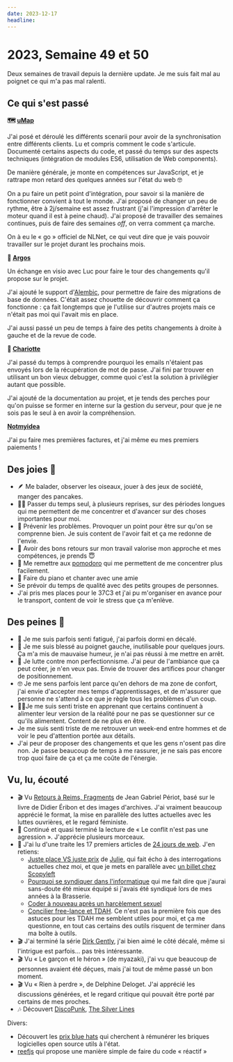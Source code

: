 ```yaml
---
date: 2023-12-17
headline: 
---
```


# 2023, Semaine 49 et 50

Deux semaines de travail depuis la dernière update. Je me suis fait mal au poignet ce qui m'a pas mal ralenti.

## Ce qui s'est passé

**🗺️ [uMap](https://github.com/umap-project/umap/)**

J'ai posé et déroulé les différents scenarii pour avoir de la synchronisation entre différents clients. Lu et compris comment le code s'articule. Documenté certains aspects du code, et passé du temps sur des aspects techniques (intégration de modules ES6, utilisation de Web components).

De manière générale, je monte en compétences sur JavaScript, et je rattrape mon retard des quelques années sur l'état du web 🤓

On a pu faire un petit point d'intégration, pour savoir si la manière de fonctionner convient à tout le monde. J'ai proposé de changer un peu de rythme, être à 2j/semaine est assez frustrant (j'ai l'impression d'arrêter le moteur quand il est à peine chaud). J'ai proposé de travailler des semaines continues, puis de faire des semaines *off*, on verra comment ça marche.

On à eu le « go » officiel de NLNet, ce qui veut dire que je vais pouvoir travailler sur le projet durant les prochains mois. 

**🚨 [Argos](https://framagit.org/framasoft/framaspace/argos)**

Un échange en visio avec Luc pour faire le tour des changements qu'il propose sur le projet.

J'ai ajouté le support d'[Alembic](https://alembic.sqlalchemy.org), pour permettre de faire des migrations de base de données. C'était assez chouette de découvrir comment ça fonctionne : ça fait longtemps que je l'utilise sur d'autres projets mais ce n'était pas moi qui l'avait mis en place.

J'ai aussi passé un peu de temps à faire des petits changements à droite à gauche et de la revue de code.

**🧺 [Chariotte](https://gitlab.com/la-chariotte/)**

J'ai passé du temps à comprendre pourquoi les emails n'étaient pas envoyés lors de la récupération de mot de passe. J'ai fini par trouver en utilisant un bon vieux debugger, comme quoi c'est la solution à privilégier autant que possible.

J'ai ajouté de la documentation au projet, et je tends des perches pour qu'on puisse se former en interne sur la gestion du serveur, pour que je ne sois pas le seul à en avoir la compréhension.

**[Notmyidea](https://blog.notmyidea.org)**

J'ai pu faire mes premières factures, et j'ai même eu mes premiers paiements !

## Des joies 🤗

- 🪶 Me balader, observer les oiseaux, jouer à des jeux de société, manger des pancakes.
- 🧘🏼 Passer du temps seul, à plusieurs reprises, sur des périodes longues qui me permettent de me concentrer et d'avancer sur des choses importantes pour moi.
- 🌱 Prévenir les problèmes. Provoquer un point pour être sur qu'on se comprenne bien. Je suis content de l'avoir fait et ça me redonne de l'envie.
- 🤗 Avoir des bons retours sur mon travail valorise mon approche et mes compétences, je prends 😇
- 🍅 Me remettre aux [pomodoro](https://fr.wikipedia.org/wiki/Technique_Pomodoro) qui me permettent de me concentrer plus facilement.
- 🎹 Faire du piano et chanter avec une amie
- Se prévoir du temps de qualité avec des petits groupes de personnes.
- J'ai pris mes places pour le 37C3 et j'ai pu m'organiser en avance pour le transport, content de voir le stress que ça m'enlève.

## Des peines 😬

- 🥱 Je me suis parfois senti fatigué, j'ai parfois dormi en décalé.
- 🏸 Je me suis blessé au poignet gauche, inutilisable pour quelques jours. Ça m'a mis de mauvaise humeur, je n'ai pas réussi à me mettre en arrêt.
- 😤 Je lutte contre mon perfectionnisme. J'ai peur de l'ambiance que ça peut créer, je n'en veux pas. Envie de trouver des artifices pour changer de positionnement.
- 🤓 Je me sens parfois lent parce qu'en dehors de ma zone de confort, j'ai envie d'accepter mes temps d'apprentissages, et de m'assurer que personne ne s'attend à ce que je règle tous les problèmes d'un coup.
- 🫷🏼Je me suis senti triste en apprenant que certains continuent à alimenter leur version de la réalité pour ne pas se questionner sur ce qu'ils alimentent. Content de ne plus en être.
- Je me suis senti triste de me retrouver un week-end entre hommes et de voir le peu d'attention portée aux détails.
- J'ai peur de proposer des changements et que les gens n'osent pas dire non. Je passe beaucoup de temps à me rassurer, je ne sais pas encore trop quoi faire de ça et ça me coûte de l'énergie.

## Vu, lu, écouté

- 🎬 Vu [Retours à Reims, Fragments](https://fr.wikipedia.org/wiki/Retour_%C3%A0_Reims_(Fragments)) de Jean Gabriel Périot, basé sur le livre de Didier Éribon et des images d'archives. J'ai vraiment beaucoup apprécié le format, la mise en parallèle des luttes actuelles avec les luttes ouvrières, et le regard féministe.
- 📖 Continué et quasi terminé la lecture de « Le conflit n'est pas une agression ». J'apprécie plusieurs morceaux.
- 📘 J'ai lu d'une traite les 17 premiers articles de [24 jours de web](https://www.24joursdeweb.fr/). J'en retiens: 
  - [Juste place VS juste prix](https://www.24joursdeweb.fr/2023/juste-place-vs-juste-prix/) de [Julie](https://juliebrillet.fr/), qui fait écho à des interrogations actuelles chez moi, et que je mets en parallèle avec [un billet chez Scopyleft](http://scopyleft.fr/blog/2023/petit-panorama-des-pratiques-de-remuneration-en-horizontalite/)
  - [Pourquoi se syndiquer dans l'informatique](https://www.24joursdeweb.fr/2023/pourquoi-se-syndiquer-dans-linformatique/) qui me fait dire que j'aurai sans-doute été mieux équipé si j'avais été syndiqué lors de mes années à la Brasserie.
  - [Coder à nouveau après un harcèlement sexuel](https://www.24joursdeweb.fr/2023/coder-a-nouveau-apres-un-harcelement-sexuel/)
  - [Concilier free-lance et TDAH](https://www.24joursdeweb.fr/2023/coder-a-nouveau-apres-un-harcelement-sexuel/). Ce n'est pas la première fois que des astuces pour les TDAH me semblent utiles pour moi, et ça me questionne, en tout cas certains des outils risquent de terminer dans ma boîte à outils.
- 🎬 J'ai terminé la série [Dirk Gently](https://fr.wikipedia.org/wiki/Dirk_Gently,_d%C3%A9tective_holistique_(s%C3%A9rie_t%C3%A9l%C3%A9vis%C3%A9e)), j'ai bien aimé le côté décalé, même si l'intrigue est parfois… pas très intéressante.
- 🎬 Vu « Le garçon et le héron » (de myazaki), j'ai vu que beaucoup de personnes avaient été déçues, mais j'ai tout de même passé un bon moment.
- 🎬 Vu « Rien à perdre », de Delphine Deloget. J'ai apprécié les discussions générées, et le regard critique qui pouvait être porté par certains de mes proches.
- 🎶 Découvert [DiscoPunk](https://www.diskopunk.com/), [The Silver Lines ](https://www.thesilverlinesuk.com/)

Divers:

- Découvert les [prix blue hats](https://code.gouv.fr/fr/bluehats/prix-bluehats/) qui cherchent à rémunérer les briques logicielles open source utils à l'état.
- [reefjs](https://reefjs.com/) qui propose une manière simple de faire du code « réactif »
